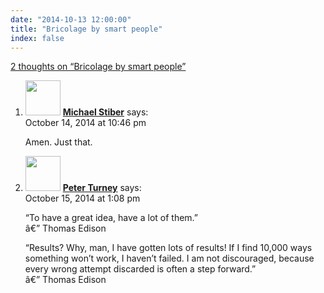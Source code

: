 ```yaml
---
date: "2014-10-13 12:00:00"
title: "Bricolage by smart people"
index: false
---
```


[2 thoughts on &ldquo;Bricolage by smart people&rdquo;](/lemire/blog/2014/10-13-bricolage-by-smart)

<ol class="comment-list">
<li id="comment-137333" class="comment even thread-even depth-1">
<div class="comment-author vcard">
<img alt src="https://secure.gravatar.com/avatar/dada9de44173d6c1b13691554ef8e974?s=56&#038;d=mm&#038;r=g" srcset="https://secure.gravatar.com/avatar/dada9de44173d6c1b13691554ef8e974?s=112&#038;d=mm&#038;r=g 2x" class="avatar avatar-56 photo" height="56" width="56" decoding="async" /> <b class="fn"><a href="http://faculty.washington.edu/stiber/" class="url" rel="ugc external nofollow">Michael Stiber</a></b> <span class="says">says:</span> </div>
<div class="comment-metadata"><time datetime="2014-10-14T22:46:31+00:00">October 14, 2014 at 10:46 pm</time></a> </div>
<div class="comment-content">
<p>Amen. Just that.</p>
</div>
</li>
<li id="comment-137374" class="comment odd alt thread-odd thread-alt depth-1">
<div class="comment-author vcard">
<img alt src="https://secure.gravatar.com/avatar/eb2d858a6ccea692bf677ad2c66623ad?s=56&#038;d=mm&#038;r=g" srcset="https://secure.gravatar.com/avatar/eb2d858a6ccea692bf677ad2c66623ad?s=112&#038;d=mm&#038;r=g 2x" class="avatar avatar-56 photo" height="56" width="56" decoding="async" /> <b class="fn"><a href="http://www.apperceptual.com/" class="url" rel="ugc external nofollow">Peter Turney</a></b> <span class="says">says:</span> </div>
<div class="comment-metadata"><time datetime="2014-10-15T13:08:06+00:00">October 15, 2014 at 1:08 pm</time></a> </div>
<div class="comment-content">
<p>&ldquo;To have a great idea, have a lot of them.&rdquo;<br/>
â€” Thomas Edison</p>
<p>&ldquo;Results? Why, man, I have gotten lots of results! If I find 10,000 ways something won&rsquo;t work, I haven&rsquo;t failed. I am not discouraged, because every wrong attempt discarded is often a step forward.&rdquo;<br/>
â€” Thomas Edison</p>
</div>
</li>
</ol>
